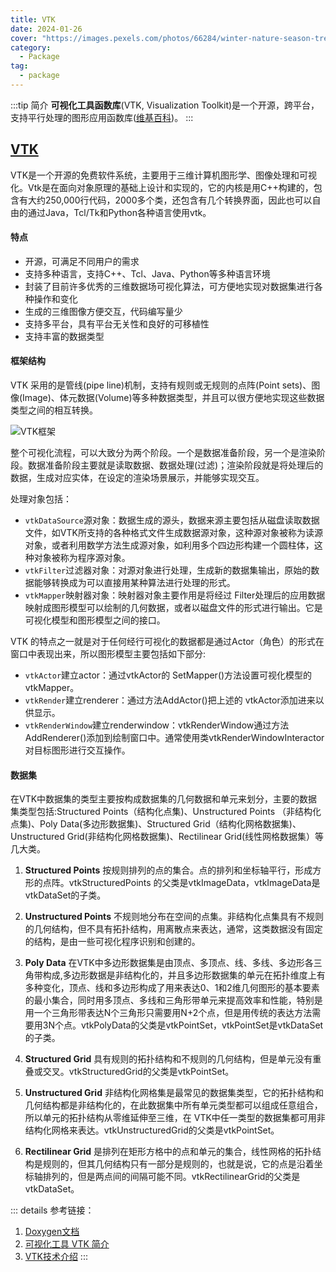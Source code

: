 ```yaml
---
title: VTK
date: 2024-01-26
cover: "https://images.pexels.com/photos/66284/winter-nature-season-trees-66284.jpeg?auto=compress&cs=tinysrgb&w=1260&h=750&dpr=1"
category: 
  - Package
tag:
  - package
---
```


:::tip 简介
**可视化工具函数库**(VTK, Visualization Toolkit)是一个开源，跨平台，支持平行处理的图形应用函数库([维基百科](https://zh.wikipedia.org/wiki/VTK))。
:::

## [VTK](https://docs.vtk.org/en/latest/index.html)

VTK是一个开源的免费软件系统，主要用于三维计算机图形学、图像处理和可视化。Vtk是在面向对象原理的基础上设计和实现的，它的内核是用C++构建的，包含有大约250,000行代码，2000多个类，还包含有几个转换界面，因此也可以自由的通过Java，Tcl/Tk和Python各种语言使用vtk。

####  特点

- 开源，可满足不同用户的需求
- 支持多种语言，支持C++、Tcl、Java、Python等多种语言环境
- 封装了目前许多优秀的三维数据场可视化算法，可方便地实现对数据集进行各种操作和变化
- 生成的三维图像方便交互，代码编写量少
- 支持多平台，具有平台无关性和良好的可移植性
- 支持丰富的数据类型

#### 框架结构

VTK 采用的是管线(pipe line)机制，支持有规则或无规则的点阵(Point sets)、图像(Image)、体元数据(Volume)等多种数据类型，并且可以很方便地实现这些数据类型之间的相互转换。

![VTK框架](\../../.vuepress\public\assets\image\computer-science\coding\003\VTKframework.png)

整个可视化流程，可以大致分为两个阶段。一个是数据准备阶段，另一个是渲染阶段。数据准备阶段主要就是读取数据、数据处理(过滤)；渲染阶段就是将处理后的数据，生成对应实体，在设定的渲染场景展示，并能够实现交互。

处理对象包括：
- `vtkDataSource`源对象：数据生成的源头，数据来源主要包括从磁盘读取数据文件，如VTK所支持的各种格式文件生成数据源对象，这种源对象被称为读源对象，或者利用数学方法生成源对象，如利用多个四边形构建一个圆柱体，这种对象被称为程序源对象。
- `vtkFilter`过滤器对象：对源对象进行处理，生成新的数据集输出，原始的数据能够转换成为可以直接用某种算法进行处理的形式。
- `vtkMapper`映射器对象：映射器对象主要作用是将经过 Filter处理后的应用数据映射成图形模型可以绘制的几何数据，或者以磁盘文件的形式进行输出。它是可视化模型和图形模型之间的接口。

VTK 的特点之一就是对于任何经行可视化的数据都是通过Actor（角色）的形式在窗口中表现出来，所以图形模型主要包括如下部分:
- `vtkActor`建立actor：通过vtkActor的 SetMapper()方法设置可视化模型的vtkMapper。
- `vtkRender`建立renderer：通过方法AddActor()把上述的 vtkActor添加进来以供显示。
- `vtkRenderWindow`建立renderwindow：vtkRenderWindow通过方法 AddRenderer()添加到绘制窗口中。通常使用类vtkRenderWindowInteractor对目标图形进行交互操作。

#### 数据集
在VTK中数据集的类型主要按构成数据集的几何数据和单元来划分，主要的数据集类型包括:Structured Points（结构化点集)、Unstructured Points （非结构化点集)、Poly Data(多边形数据集)、Structured Grid（结构化网格数据集)、Unstructured Grid(非结构化网格数据集)、Rectilinear Grid(线性网格数据集）等几大类。

1. **Structured Points**
按规则排列的点的集合。点的排列和坐标轴平行，形成方形的点阵。vtkStructuredPoints 的父类是vtkImageData，vtkImageData是vtkDataSet的子类。

2. **Unstructured Points**
不规则地分布在空间的点集。非结构化点集具有不规则的几何结构，但不具有拓扑结构，用离散点来表达，通常，这类数据没有固定的结构，是由一些可视化程序识别和创建的。

3. **Poly Data**
在VTK中多边形数据集是由顶点、多顶点、线、多线、多边形各三角带构成,多边形数据是非结构化的，并且多边形数据集的单元在拓扑维度上有多种变化，顶点、线和多边形构成了用来表达0、1和2维几何图形的基本要素的最小集合，同时用多顶点、多线和三角形带单元来提高效率和性能，特别是用一个三角形带表达N个三角形只需要用N+2个点，但是用传统的表达方法需要用3N个点。vtkPolyData的父类是vtkPointSet，vtkPointSet是vtkDataSet的子类。

4. **Structured Grid**
具有规则的拓扑结构和不规则的几何结构，但是单元没有重叠或交叉。vtkStructuredGrid的父类是vtkPointSet。

5. **Unstructured Grid**
非结构化网格集是最常见的数据集类型，它的拓扑结构和几何结构都是非结构化的，在此数据集中所有单元类型都可以组成任意组合，所以单元的拓扑结构从零维延伸至三维，在 VTK中任一类型的数据集都可用非结构化网格来表达。vtkUnstructuredGrid的父类是vtkPointSet。

6. **Rectilinear Grid**
是排列在矩形方格中的点和单元的集合，线性网格的拓扑结构是规则的，但其几何结构只有一部分是规则的，也就是说，它的点是沿着坐标轴排列的，但是两点间的间隔可能不同。vtkRectilinearGrid的父类是vtkDataSet。

::: details 参考链接：  
1. [Doxygen文档](https://vtk.org/doc/nightly/html/)
2. [可视化工具 VTK 简介](https://blog.csdn.net/weixin_34471817/article/details/89714919)
3. [VTK技术介绍](https://www.cnblogs.com/gispathfinder/p/16822393.html)
:::